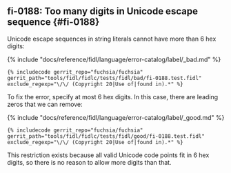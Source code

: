 ## fi-0188: Too many digits in Unicode escape sequence {#fi-0188}

Unicode escape sequences in string literals cannot have more than 6 hex digits:

{% include "docs/reference/fidl/language/error-catalog/label/_bad.md" %}

```fidl
{% includecode gerrit_repo="fuchsia/fuchsia" gerrit_path="tools/fidl/fidlc/tests/fidl/bad/fi-0188.test.fidl" exclude_regexp="\/\/ (Copyright 20|Use of|found in).*" %}
```

To fix the error, specify at most 6 hex digits. In this case, there are leading
zeros that we can remove:

{% include "docs/reference/fidl/language/error-catalog/label/_good.md" %}

```fidl
{% includecode gerrit_repo="fuchsia/fuchsia" gerrit_path="tools/fidl/fidlc/tests/fidl/good/fi-0188.test.fidl" exclude_regexp="\/\/ (Copyright 20|Use of|found in).*" %}
```

This restriction exists because all valid Unicode code points fit in 6 hex
digits, so there is no reason to allow more digits than that.
